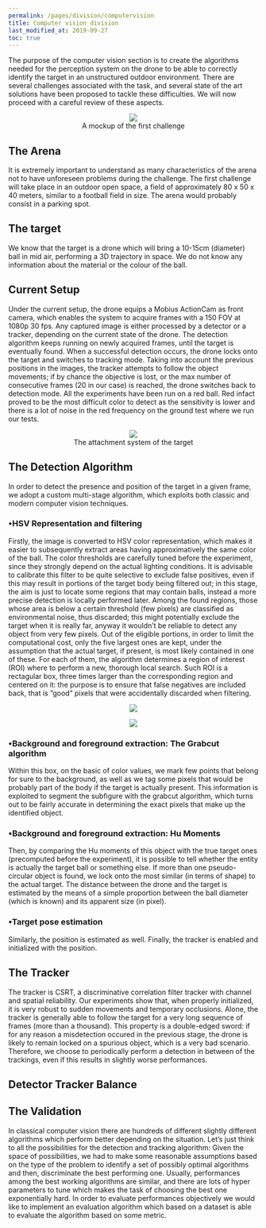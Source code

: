 ```yaml
---
permalink: /pages/division/computervision
title: Computer vision division
last_modified_at: 2019-09-27
toc: true
---
```


The purpose of the computer vision section is to create the algorithms needed for the perception system on the drone to be able to correctly identify the target in an unstructured outdoor environment. There are several challenges associated with the task, and several state of the art solutions have been proposed to tackle these difficulties. We will now proceed with a careful review of these aspects.

<figure align="center">
	<img src="{{ '/images/division/computervision/cv1.jpg' | relative_url }}">
	<figcaption>
	A mockup of the first challenge
	</figcaption>
</figure>

## The Arena

It is extremely important to understand as many characteristics of the arena not to have unforeseen problems during the challenge.  The first challenge will take place in an outdoor open space, a field of approximately 80 x 50 x 40 meters, similar to a football field in size. The arena would probably consist in a parking spot.

## The target
We know that the target is a drone which will bring a 10-15cm (diameter) ball in mid air, performing a 3D trajectory in space. We do not know any information about the material or the colour of the ball.

## Current Setup

Under the current setup, the drone equips a Mobius ActionCam as front camera, which enables the system to acquire frames with a 150 FOV at 1080p 30 fps.  Any captured image is either processed by a detector or a tracker, depending on the current state of the drone.
The  detection  algorithm  keeps  running  on  newly  acquired  frames,  until  the  target  is  eventually found. When a successful detection occurs, the drone locks onto the target and switches to tracking mode. Taking into account the previous positions in the images, the tracker attempts to follow the object movements; if by chance the objective is lost, or the max number of consecutive frames (20 in our case) is reached, the drone switches back to detection mode.  All the experiments have been run on a red ball.  Red infact proved to be the most difficult color to detect as the sensitivity is lower and there is a lot of noise in the red frequency on the ground test where we run our tests.

<figure align="center">
	<img src="{{ '/images/division/computervision/cv2.png' | relative_url }}">
	<figcaption>
	The attachment system of the target 
	</figcaption>
</figure>

## The Detection Algorithm

In order to detect the presence and position of the target in a given frame, we adopt a custom multi-stage algorithm, which exploits both classic and modern computer vision techniques.

### •HSV Representation and filtering

Firstly, the image is converted to HSV color representation, which makes it easier to subsequently extract areas having approximatively the same color of the ball.  The color thresholds are carefully tuned before the experiment,  since they strongly depend on the actual lighting conditions. It is advisable  to  calibrate  this  filter  to  be  quite  selective  to  exclude  false  positives,  even  if  this  may
result  in  portions  of  the  target  body  being  filtered  out;  in  this  stage,  the  aim  is  just  to  locate some regions that may contain balls,  instead a more precise detection is locally performed later. Among the found regions, those whose area is below a certain threshold (few pixels) are classified as environmental noise, thus discarded; this might potentially exclude the target when it is really far, anyway it wouldn’t be reliable to detect any object from very few pixels. Out of the eligible portions, in order to limit the computational cost,  only the five largest ones are kept, under the assumption that the actual target,  if present,  is most likely contained in one of these. For each of them, the algorithm determines a region of interest (ROI) where to perform a new, thorough local search. Such ROI is a rectagular box, three times larger than the corresponding region and centered on it:  the purpose is to ensure that false negatives are included back, that is ”good” pixels
that were accidentally discarded when filtering.

<figure align="center">
	<img src="{{ '/images/division/computervision/CVarchitecture.png' | relative_url }}">
</figure>

<figure align="center">
	<img src="{{ '/images/division/computervision/cv3.png' | relative_url }}">
</figure>

### •Background and foreground extraction:  The Grabcut algorithm

Within this box, on the basic of color values, we mark few points that belong for sure to  the background, as well as we tag some pixels that would be probably part of the body if the target is actually present. This information is exploited to segment the subfigure with the grabcut algorithm, which turns out to be fairly accurate in determining the exact pixels that make up the identified object.

### •Background and foreground extraction:  Hu Moments

Then, by comparing the Hu moments of this object with the true target ones (precomputed before the experiment), it is possible to tell whether the entity is actually the target ball or something else. If more than one pseudo-circular object is found, we lock onto the most similar (in terms of shape) to the actual target. The distance between the drone and the target is estimated by the means of a simple proportion between the ball diameter (which is known) and its apparent size (in
pixel).

### •Target pose estimation

Similarly, the position is estimated as well.  Finally, the tracker is enabled and initialized with the
position.

## The Tracker

The tracker is CSRT, a discriminative correlation filter tracker with channel and spatial reliability. Our experiments show that, when properly initialized, it is very robust to sudden movements and temporary  occlusions. Alone, the tracker is generally able to follow the target for a very long sequence of frames (more than a thousand).  This property is a double-edged sword: if for any reason a misdetection occured in the previous stage, the drone is likely to remain locked on a spurious  object,  which  is  a  very  bad  scenario. Therefore, we choose to periodically perform a detection in between of the trackings, even if this results in slightly worse performances.

## Detector Tracker Balance

## The Validation

In classical computer vision there are hundreds of different slightly different algorithms which perform better depending on the situation. Let’s just think to all the possibilities for the detection and tracking algorithm:
	Given  the  space  of  possibilities, we had to make some reasonable  assumptions based on the type of the problem to identify a set of possibly optimal algorithms and then, discriminate the best performing one. Usually, performances among the best working algorithms are similar, and there are lots of hyper parameters to tune which makes the task of choosing the best one exponentially hard. In order to  evaluate performances objectively we would like to implement an evaluation algorithm which based on a dataset is able to evaluate the algorithm based on some metric.



